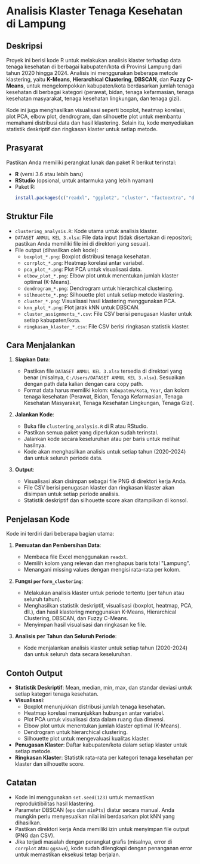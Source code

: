 # Analisis Klaster Tenaga Kesehatan di Lampung

## Deskripsi
Proyek ini berisi kode R untuk melakukan analisis klaster terhadap data tenaga kesehatan di berbagai kabupaten/kota di Provinsi Lampung dari tahun 2020 hingga 2024. Analisis ini menggunakan beberapa metode klastering, yaitu **K-Means**, **Hierarchical Clustering**, **DBSCAN**, dan **Fuzzy C-Means**, untuk mengelompokkan kabupaten/kota berdasarkan jumlah tenaga kesehatan di berbagai kategori (perawat, bidan, tenaga kefarmasian, tenaga kesehatan masyarakat, tenaga kesehatan lingkungan, dan tenaga gizi).

Kode ini juga menghasilkan visualisasi seperti boxplot, heatmap korelasi, plot PCA, elbow plot, dendrogram, dan silhouette plot untuk membantu memahami distribusi data dan hasil klastering. Selain itu, kode menyediakan statistik deskriptif dan ringkasan klaster untuk setiap metode.

## Prasyarat
Pastikan Anda memiliki perangkat lunak dan paket R berikut terinstal:
- **R** (versi 3.6 atau lebih baru)
- **RStudio** (opsional, untuk antarmuka yang lebih nyaman)
- Paket R:
  ```R
  install.packages(c("readxl", "ggplot2", "cluster", "factoextra", "dbscan", "e1071", "tidyr", "dplyr", "corrplot", "psych"))
  ```

## Struktur File
- `clustering_analysis.R`: Kode utama untuk analisis klaster.
- `DATASET ANMUL KEL 3.xlsx`: File data input (tidak disertakan di repositori; pastikan Anda memiliki file ini di direktori yang sesuai).
- File output (dihasilkan oleh kode):
  - `boxplot_*.png`: Boxplot distribusi tenaga kesehatan.
  - `corrplot_*.png`: Heatmap korelasi antar variabel.
  - `pca_plot_*.png`: Plot PCA untuk visualisasi data.
  - `elbow_plot_*.png`: Elbow plot untuk menentukan jumlah klaster optimal (K-Means).
  - `dendrogram_*.png`: Dendrogram untuk hierarchical clustering.
  - `silhouette_*.png`: Silhouette plot untuk setiap metode klastering.
  - `cluster_*.png`: Visualisasi hasil klastering menggunakan PCA.
  - `knn_plot_*.png`: Plot jarak kNN untuk DBSCAN.
  - `cluster_assignments_*.csv`: File CSV berisi penugasan klaster untuk setiap kabupaten/kota.
  - `ringkasan_klaster_*.csv`: File CSV berisi ringkasan statistik klaster.

## Cara Menjalankan
1. **Siapkan Data**:
   - Pastikan file `DATASET ANMUL KEL 3.xlsx` tersedia di direktori yang benar (misalnya, `C:/Users/DATASET ANMUL KEL 3.xlsx`). Sesuaikan dengan path data kalian dengan cara copy path.
   - Format data harus memiliki kolom: `Kabupaten/Kota`, `Year`, dan kolom tenaga kesehatan (Perawat, Bidan, Tenaga Kefarmasian, Tenaga Kesehatan Masyarakat, Tenaga Kesehatan Lingkungan, Tenaga Gizi).

2. **Jalankan Kode**:
   - Buka file `clustering_analysis.R` di R atau RStudio.
   - Pastikan semua paket yang diperlukan sudah terinstal.
   - Jalankan kode secara keseluruhan atau per baris untuk melihat hasilnya.
   - Kode akan menghasilkan analisis untuk setiap tahun (2020-2024) dan untuk seluruh periode data.

3. **Output**:
   - Visualisasi akan disimpan sebagai file PNG di direktori kerja Anda.
   - File CSV berisi penugasan klaster dan ringkasan klaster akan disimpan untuk setiap periode analisis.
   - Statistik deskriptif dan silhouette score akan ditampilkan di konsol.

## Penjelasan Kode
Kode ini terdiri dari beberapa bagian utama:
1. **Pemuatan dan Pembersihan Data**:
   - Membaca file Excel menggunakan `readxl`.
   - Memilih kolom yang relevan dan menghapus baris total "Lampung".
   - Menangani missing values dengan mengisi rata-rata per kolom.

2. **Fungsi `perform_clustering`**:
   - Melakukan analisis klaster untuk periode tertentu (per tahun atau seluruh tahun).
   - Menghasilkan statistik deskriptif, visualisasi (boxplot, heatmap, PCA, dll.), dan hasil klastering menggunakan K-Means, Hierarchical Clustering, DBSCAN, dan Fuzzy C-Means.
   - Menyimpan hasil visualisasi dan ringkasan ke file.

3. **Analisis per Tahun dan Seluruh Periode**:
   - Kode menjalankan analisis klaster untuk setiap tahun (2020-2024) dan untuk seluruh data secara keseluruhan.

## Contoh Output
- **Statistik Deskriptif**: Mean, median, min, max, dan standar deviasi untuk setiap kategori tenaga kesehatan.
- **Visualisasi**:
  - Boxplot menunjukkan distribusi jumlah tenaga kesehatan.
  - Heatmap korelasi menunjukkan hubungan antar variabel.
  - Plot PCA untuk visualisasi data dalam ruang dua dimensi.
  - Elbow plot untuk menentukan jumlah klaster optimal (K-Means).
  - Dendrogram untuk hierarchical clustering.
  - Silhouette plot untuk mengevaluasi kualitas klaster.
- **Penugasan Klaster**: Daftar kabupaten/kota dalam setiap klaster untuk setiap metode.
- **Ringkasan Klaster**: Statistik rata-rata per kategori tenaga kesehatan per klaster dan silhouette score.

## Catatan
- Kode ini menggunakan `set.seed(123)` untuk memastikan reproduktibilitas hasil klastering.
- Parameter DBSCAN (`eps` dan `minPts`) diatur secara manual. Anda mungkin perlu menyesuaikan nilai ini berdasarkan plot kNN yang dihasilkan.
- Pastikan direktori kerja Anda memiliki izin untuk menyimpan file output (PNG dan CSV).
- Jika terjadi masalah dengan perangkat grafis (misalnya, error di `corrplot` atau `ggsave`), kode sudah dilengkapi dengan penanganan error untuk memastikan eksekusi tetap berjalan.
